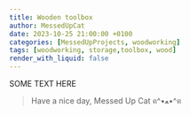 ```yaml
---
title: Wooden toolbox
author: MessedUpCat
date: 2023-10-25 21:00:00 +0100
categories: [MessedUpProjects, woodworking]
tags: [woodworking, storage,toolbox, wood]
render_with_liquid: false
---
```

SOME TEXT HERE

>Have a nice day, Messed Up Cat ฅ^•ﻌ•^ฅ